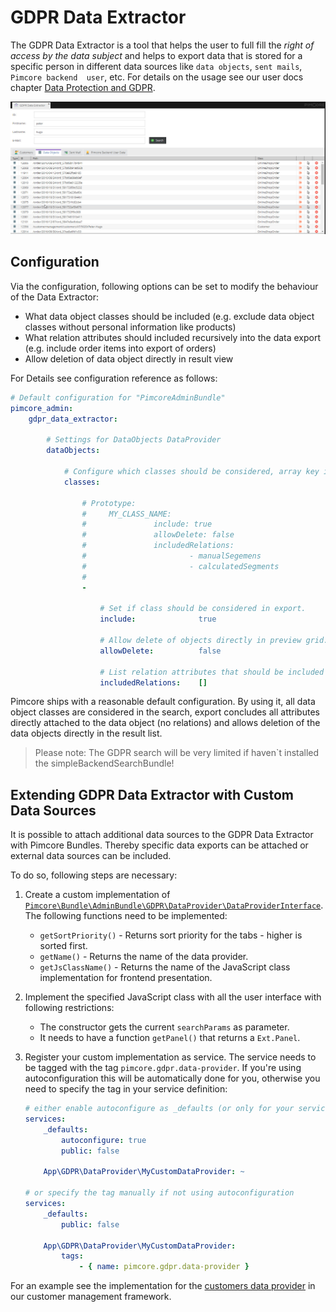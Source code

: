 # GDPR Data Extractor 

The GDPR Data Extractor is a tool that helps the user to full fill the *right of access by the data subject* and helps to
export data that is stored for a specific person in different data sources like `data objects`, `sent mails`, `Pimcore backend 
user`, etc. For details on the usage see our user docs chapter 
[Data Protection and GDPR](../../User_Documentation/13_Administration_of_Pimcore/01_Data_Protection_and_GDPR.md).

![GDPR Data Extractor](../img/gdpr-data-extractor.jpg)

## Configuration 
Via the configuration, following options can be set to modify the behaviour of the Data Extractor: 
* What data object classes should be included (e.g. exclude data object classes without personal information like products)
* What relation attributes should included recursively into the data export (e.g. include order items into export of orders)
* Allow deletion of data object directly in result view

For Details see configuration reference as follows: 

```yml
# Default configuration for "PimcoreAdminBundle"
pimcore_admin:
    gdpr_data_extractor:

        # Settings for DataObjects DataProvider
        dataObjects:

            # Configure which classes should be considered, array key is class name
            classes:

                # Prototype: 
                #     MY_CLASS_NAME: 
                #               include: true
                #               allowDelete: false
                #               includedRelations:
                #                       - manualSegemens
                #                       - calculatedSegments
                #                         
                -

                    # Set if class should be considered in export.
                    include:              true

                    # Allow delete of objects directly in preview grid.
                    allowDelete:          false

                    # List relation attributes that should be included recursively into export.
                    includedRelations:    []

```


Pimcore ships with a reasonable default configuration. By using it, all data object classes are considered in the search, 
export concludes all attributes directly attached to the data object (no relations) and allows deletion of the data objects 
directly in the result list. 

> Please note: The GDPR search will be very limited if haven`t installed the simpleBackendSearchBundle!
 
 
## Extending GDPR Data Extractor with Custom Data Sources
It is possible to attach additional data sources to the GDPR Data Extractor with Pimcore Bundles. Thereby specific data 
exports can be attached or external data sources can be included. 

To do so, following steps are necessary: 

1) Create a custom implementation of 
[`Pimcore\Bundle\AdminBundle\GDPR\DataProvider\DataProviderInterface`](https://github.com/pimcore/pimcore/blob/11.x/bundles/AdminBundle/src/GDPR/DataProvider/DataProviderInterface.php#L20). 
The following functions need to be implemented:

    * `getSortPriority()` - Returns sort priority for the tabs - higher is sorted first.
    * `getName()` - Returns the name of the data provider.
    * `getJsClassName()` - Returns the name of the JavaScript class implementation for frontend presentation.

2) Implement the specified JavaScript class with all the user interface with following restrictions:

    * The constructor gets the current `searchParams` as parameter.
    * It needs to have a function `getPanel()` that returns a `Ext.Panel`.

3) Register your custom implementation as service. The service needs to be tagged with the tag `pimcore.gdpr.data-provider`.
   If you're using autoconfiguration this will be automatically done for you, otherwise you need to specify the tag in
   your service definition:

    ```yml
    # either enable autoconfigure as _defaults (or only for your service)
    services:
        _defaults:
            autoconfigure: true
            public: false

        App\GDPR\DataProvider\MyCustomDataProvider: ~

    # or specify the tag manually if not using autoconfiguration
    services:
        _defaults:
            public: false

        App\GDPR\DataProvider\MyCustomDataProvider:
            tags:
                - { name: pimcore.gdpr.data-provider }
    ```

For an example see the implementation for the [customers data provider](https://github.com/pimcore/customer-data-framework/blob/master/src/GDPR/DataProvider/Customers.php) 
in our customer management framework. 
